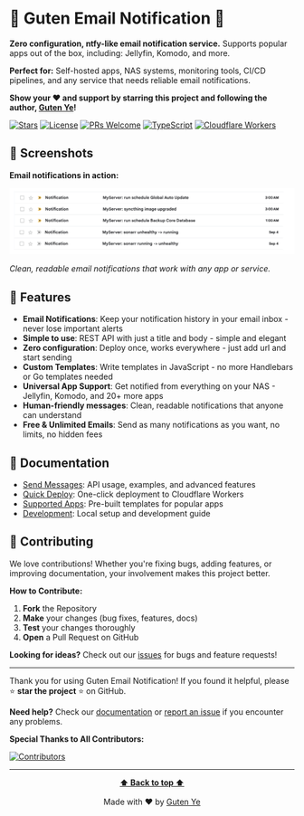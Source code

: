 # 💌 Guten Email Notification 💌

**Zero configuration, ntfy-like email notification service.** Supports popular apps out of the box, including: Jellyfin, Komodo, and more.

**Perfect for:** Self-hosted apps, NAS systems, monitoring tools, CI/CD pipelines, and any service that needs reliable email notifications.

**Show your ❤️ and support by starring this project and following the author, [Guten Ye](https://github.com/gutenye)!**

[![Stars](https://img.shields.io/github/stars/gutenye/email-notification?style=social)](https://github.com/gutenye/email-notification)
[![License](https://img.shields.io/github/license/gutenye/email-notification?color=blue)](https://github.com/gutenye/email-notification/blob/main/LICENSE)
[![PRs Welcome](https://img.shields.io/badge/PRs-welcome-brightgreen)](https://github.com/gutenye/email-notification#-contribute)
[![TypeScript](https://img.shields.io/badge/TypeScript-007ACC?logo=typescript&logoColor=white)](https://www.typescriptlang.org)
[![Cloudflare Workers](https://img.shields.io/badge/Cloudflare-Workers-F38020?logo=cloudflare&logoColor=white)](https://workers.cloudflare.com/)

## 🌠️ Screenshots

**Email notifications in action:**

![Screenshot](./docs/screenshot.png)

_Clean, readable email notifications that work with any app or service._

## 🌟 Features

- **Email Notifications**: Keep your notification history in your email inbox - never lose important alerts
- **Simple to use**: REST API with just a title and body - simple and elegant
- **Zero configuration**: Deploy once, works everywhere - just add url and start sending
- **Custom Templates**: Write templates in JavaScript - no more Handlebars or Go templates needed
- **Universal App Support**: Get notified from everything on your NAS - Jellyfin, Komodo, and 20+ more apps
- **Human-friendly messages**: Clean, readable notifications that anyone can understand
- **Free & Unlimited Emails**: Send as many notifications as you want, no limits, no hidden fees

## 📖 Documentation

- [Send Messages](./docs/SendMessages.md): API usage, examples, and advanced features
- [Quick Deploy](./docs/Deployment.md): One-click deployment to Cloudflare Workers
- [Supported Apps](./src/templates/Templates.md): Pre-built templates for popular apps
- [Development](./docs/Development.md): Local setup and development guide

## 🤝 Contributing

We love contributions! Whether you're fixing bugs, adding features, or improving documentation, your involvement makes this project better.

**How to Contribute:**

1. **Fork** the Repository
2. **Make** your changes (bug fixes, features, docs)
3. **Test** your changes thoroughly
4. **Open** a Pull Request on GitHub

**Looking for ideas?** Check out our [issues](https://github.com/gutenye/email-notification/issues) for bugs and feature requests!

---

Thank you for using Guten Email Notification! If you found it helpful, please ⭐️ **star the project** ⭐ on GitHub.

**Need help?** Check our [documentation](#-documentation) or [report an issue](https://github.com/gutenye/email-notification/issues) if you encounter any problems.

**Special Thanks to All Contributors:**

[![Contributors](https://contrib.rocks/image?repo=gutenye/email-notification)](https://github.com/gutenye/email-notification/graphs/contributors)

---

<p align="center">
  <strong><a href="#readme">⬆ Back to top ⬆</a></strong><br><br>
  Made with ❤️ by <a href="https://github.com/gutenye">Guten Ye</a>
</p>
